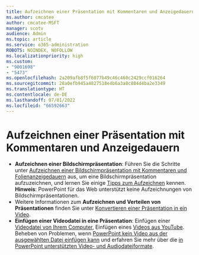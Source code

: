 ```yaml
---
title: Aufzeichnen einer Präsentation mit Kommentaren und Anzeigedauern
ms.author: cmcatee
author: cmcatee-MSFT
manager: scotv
audience: Admin
ms.topic: article
ms.service: o365-administration
ROBOTS: NOINDEX, NOFOLLOW
ms.localizationpriority: high
ms.custom:
- "9001698"
- "5473"
ms.openlocfilehash: 2a209afb8f5f6077b49c46c460c2429ccf016264
ms.sourcegitcommit: 28a0efb945a4827518e4b6a3a8c804d4ba2e3349
ms.translationtype: HT
ms.contentlocale: de-DE
ms.lasthandoff: 07/01/2022
ms.locfileid: "66592663"
---
```

# <a name="record-a-presentation-with-narration-and-timing"></a>Aufzeichnen einer Präsentation mit Kommentaren und Anzeigedauern

- **Aufzeichnen einer Bildschirmpräsentation**: Führen Sie die Schritte unter [Aufzeichnen einer Bildschirmpräsentation mit Kommentaren und Folienanzeigedauern](https://support.microsoft.com/office/record-a-slide-show-with-narration-and-slide-timings-0b9502c6-5f6c-40ae-b1e7-e47d8741161c) aus, um eine Bildschirmpräsentation aufzuzeichnen, und lernen Sie einige [Tipps zum Aufzeichnen](https://support.microsoft.com/office/record-a-slide-show-with-narration-and-slide-timings-0b9502c6-5f6c-40ae-b1e7-e47d8741161c?ui=en-us&rs=en-us&ad=us#OfficeVersion=Web) kennen. **Hinweis**: PowerPoint für das Web unterstützt keine Aufzeichnungen von Bildschirmpräsentationen. 
- Weitere Informationen zum **Aufzeichnen und Verteilen von Präsentationen** finden Sie unter [Konvertieren einer Präsentation in ein Video](https://support.microsoft.com/office/turn-your-presentation-into-a-video-c140551f-cb37-4818-b5d4-3e30815c3e83).
- **Einfügen einer Videodatei in eine Präsentation**: Einfügen einer [Videodatei von Ihrem Computer](https://support.microsoft.com/office/insert-and-play-a-video-file-from-your-computer-f3fcbd3e-5f86-4320-8aea-31bff480ed02), Einfügen eines [Videos aus YouTube](https://support.microsoft.com/office/insert-a-video-from-youtube-or-another-site-8340ec69-4cee-4fe1-ab96-4849154bc6db).  Beheben von Problemen, wenn [PowerPoint kein Video aus der ausgewählten Datei einfügen kann](https://support.microsoft.com/office/powerpoint-cannot-insert-a-video-from-the-selected-file-acd46430-9e0c-4dca-9484-19cf0afdde7c) und erfahren Sie mehr über die [in PowerPoint unterstützten Video- und Audiodateiformate](https://support.microsoft.com/office/video-and-audio-file-formats-supported-in-powerpoint-d8b12450-26db-4c7b-a5c1-593d3418fb59).
